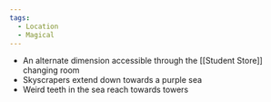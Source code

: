 ```yaml
---
tags:
  - Location
  - Magical
---
```

- An alternate dimension accessible through the [[Student Store]] changing room
- Skyscrapers extend down towards a purple sea
- Weird teeth in the sea reach towards towers